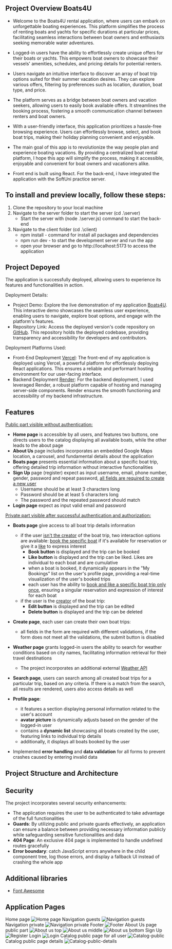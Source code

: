 ## Project Overview Boats4U 

- Welcome to the Boats4U rental application, where users can embark on unforgettable boating experiences. 
This platform simplifies the process of renting boats and yachts for specific durations at particular prices, facilitating seamless interactions between boat owners and enthusiasts seeking memorable water adventures.

- Logged-in users have the ability to effortlessly create unique offers for their boats or yachts. This empowers boat owners to showcase their vessels' amenities, schedules, and pricing details for potential renters.
- Users navigate an intuitive interface to discover an array of boat trip options suited for their summer vacation desires. They can explore various offers, filtering by preferences such as location, duration, boat type, and price.
- The platform serves as a bridge between boat owners and vacation seekers, allowing users to easily book available offers. It streamlines the booking process, fostering a smooth communication channel between renters and boat owners.
- With a user-friendly interface, this application prioritizes a hassle-free browsing experience. Users can effortlessly browse, select, and book boat trips, making their holiday planning convenient and enjoyable.
- The main goal of this app is to revolutionize the way people plan and experience boating vacations. By providing a centralized boat rental platform, I hope this app will simplify the process, making it accessible, enjoyable and convenient for boat owners and vacationers alike.
- Front end is built using React. For the back-end, i have integrated the application with the SoftUni practice server.

## To install and preview locally, follow these steps:

1. Clone the repository to your local machine
2. Navigate to the server folder to start the server (cd .\server\)
    - Start the server with (node .\server.js) command to start the back-end
3. Navigate to the client folder (cd .\client\)
    - npm install - command for install all packages and dependencies
    - npm run dev - to start the development server and run the app
    - open your browser and go to http://localhost:5173 to access the application

## Project Depoyed
The application is successfully deployed, allowing users to experience its features and functionalities in action.

Deployment Details:
- Project Demo: Explore the live demonstration of my application [Boats4U](https://boats4u.vercel.app/).
  This interactive demo showcases the seamless user experience, enabling users to navigate, explore boat options, and engage with the platform's features.
- Repository Link: Access the deployed version's code repository on [GitHub](https://github.com/TodorYBorisov/Boats4U-Deployed).
  This repository holds the deployed codebase, providing transparency and accessibility for developers and contributors.

Deployment Platforms Used:
- Front-End Deployment [Vercel](https://vercel.com/): The front-end of my application is deployed using Vercel, a powerful platform for effortlessly deploying React applications. This ensures a reliable and performant hosting environment for our user-facing interface.
- Backend Deployment [Render](https://render.com/): For the backend deployment, I used leveraged Render, a robust platform capable of hosting and managing server-side components. Render ensures the smooth functioning and accessibility of my backend infrastructure.
  
## Features
<ins>Public part visible without authentication:</ins>
- **Home page** is accessible by all users, and features two buttons, one directs users to the catalog displaying all available boats, while the other leads to the about page
- **About Us** page includes incorporates an embedded Google Maps location, a carousel, and fundamental details about the application
- **Boats page** presents essential information about a specific boat trip, offering detailed trip information without interactive functionalities
- **Sign Up** page (register) expect as input username, email, phone number, gender, password and repeat password, <ins>all fields are required to create a new user</ins>
    - Username should be at least 3 characters long
    - Password should be at least 5 characters long
    - The password and the repeated password should match
- **Login page** expect as input valid email and password

<ins>Private part visible after successful authentication and authorization:</ins>
- **Boats page** give access to all boat trip details information
    - if the user <ins>isn't the creator</ins> of the boat trip, two interaction options are available: <ins>book the specific boat</ins> if it's available for reservation or give it a <ins>like</ins> to express interest
        - **Book button** is displayed and the trip can be booked
        - **Like button** is displayed and the trip can be liked. Likes are individual to each boat and are cumulative
        - when a boat is booked, it dynamically appears in the "My Bookings" list on the user's profile page, providing a real-time visualization of the user's booked trips 
        - each user has the ability to <ins>book and like a specific boat trip only once</ins>, ensuring a singular reservation and expression of interest for each boat
    - if the user is the <ins>creator</ins> of the boat trip:
        - **Edit button** is displayed and the trip can be edited
        - **Delete button** is displayed and the trip can be deleted

- **Create page**, each user can create their own boat trips:
    - all fields in the form are required with different validations, if the form does not meet all the validations, the submit button is disabled
 
-  **Weather page** grants logged-in users the ability to search for weather conditions based on city names, facilitating information retrieval for their travel destinations
    - The project incorporates an additional external [Weather API](https://rapidapi.com/)

- **Search page**, users can search among all created boat trips for a particular trip, based on any criteria. If there is a match from the search, all results are rendered, users also access details as well

- **Profile page**:
    - it features a section displaying personal information related to the user's account
    - **avatar picture** is dynamically adjusts based on the gender of the logged-in user
    - contains a **dynamic list** showcasing all boats created by the user, featuring links to individual trip details
    - additionally, it displays all boats booked by the user

- Implemented **error handling** and **data validation** for all forms to prevent crashes caused by entering invalid data

## Project Structure and Architecture
<!-- ![Architecture](client/public/assets/screenshots/architecture.png) -->

## Security
The project incorporates several security enhancements:
- The application requires the user to be authenticated to take advantage of the full functionalities
- **Guards**: By utilizing public and private guards effectively, an application can ensure a balance between providing necessary information publicly while safeguarding sensitive functionalities and data
- **404 Page**: An exclusive 404 page is implemented to handle undefined routes gracefully
- **Error boundary**: catch JavaScript errors anywhere in the child component tree, log those errors, and display a fallback UI instead of crashing the whole app

## Additional libraries
- [Font Awesome](https://fontawesome.com/)

## Application Pages
Home page 
![Home page](client/public/assets/screenshots/home-page.PNG)
Navigation guests
![Navigation guests](client/public/assets/screenshots/navigation-public.PNG)
Navigation private
![Navigation private](client/public/assets/screenshots/navigation-private.PNG)
Footer
![Footer](client/public/assets/screenshots/footer.PNG)
About Us page public part
![About us top](client/public/assets/screenshots/about-us-top.PNG)
![About us middle](client/public/assets/screenshots/about-us-middle.PNG)
![About us bottom](client/public/assets/screenshots/about-us-bottom.PNG)
Sign Up 
![Register](client/public/assets/screenshots/register-form.PNG)
Login 
![Login](client/public/assets/screenshots/login-form.PNG)
Catalog public page for all user 
![Catalog-public](client/public/assets/screenshots/catalog-public.PNG)
Catalog public page details
![Catalog-public-details](client/public/assets/screenshots/catalog-public-details.PNG)
